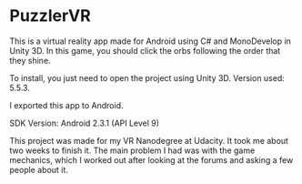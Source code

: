 # PuzzlerVR

This is a virtual reality app made for Android using C# and MonoDevelop in Unity 3D. In this game, you should click the orbs following the order that they shine.

To install, you just need to open the project using Unity 3D. Version used: 5.5.3. 

I exported this app to Android.

SDK Version: Android 2.3.1 (API Level 9)

This project was made for my VR Nanodegree at Udacity. It took me about two weeks to finish it. The main problem I had was with the game mechanics, which I worked out after looking at the forums and asking a few people about it.
